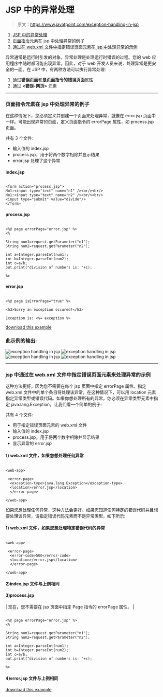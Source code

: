 # JSP 中的异常处理

> 原文：<https://www.javatpoint.com/exception-handling-in-jsp>

1.  [JSP 中的异常处理](#)
2.  [页面指令](#jspexcepex1)元素在 jsp 中处理异常的例子
3.  [通过在 web.xml 文件中指定错误页面元素在 jsp 中处理异常的示例](#jspexcepex2)

异常通常是运行时引发的对象。异常处理是处理运行时错误的过程。您的 web 应用程序中随时都可能出现异常。因此，对于 web 开发人员来说，处理异常是更安全的一面。在 JSP 中，有两种方法可以执行异常处理:

1.  通过**错误页面**和**是页面指令的错误页面**属性
2.  通过 **<错误-网页>** 元素

* * *

### 页面指令元素在 jsp 中处理异常的例子

在这种情况下，您必须定义并创建一个页面来处理异常，就像在 error.jsp 页面中一样。可能出现异常的页面，定义页面指令的 errorPage 属性，如 process.jsp 页面。

共有 3 个文件:

*   输入值的 index.jsp
*   process.jsp，用于将两个数字相除并显示结果
*   error.jsp 处理了这个异常

#### index.jsp

```

<form action="process.jsp">
No1:<input type="text" name="n1" /><br/><br/>
No1:<input type="text" name="n2" /><br/><br/>
<input type="submit" value="divide"/>
</form>

```

#### process.jsp

```

<%@ page errorPage="error.jsp" %>
<%

String num1=request.getParameter("n1");
String num2=request.getParameter("n2");

int a=Integer.parseInt(num1);
int b=Integer.parseInt(num2);
int c=a/b;
out.print("division of numbers is: "+c);

%>

```

#### error.jsp

```

<%@ page isErrorPage="true" %>

<h3>Sorry an exception occured!</h3>

Exception is: <%= exception %>

```

[download this example](https://static.javatpoint.com/src/jsp/ex1.zip)

### 此示例的输出:

![exception handling in jsp](../img/acbbffe5706ec90424d3b88fac789166.png) ![exception handling in jsp](../img/046e76a77ca93e1eee5fa117e6c6875d.png) ![exception handling in jsp](../img/18e02ab0b9a74b1157b5d68f9ffec7e6.png) ![exception handling in jsp](../img/f25b8e75dee7a198fb7251f0c3de4388.png)

* * *

### jsp 中通过在 web.xml 文件中指定错误页面元素来处理异常的示例

这种方法更好，因为您不需要在每个 jsp 页面中指定 errorPage 属性。指定 web.xml 文件中的单个条目将处理该异常。在这种情况下，可以用 location 元素指定异常类型或错误代码。如果你想处理所有的异常，你必须在异常类型元素中指定 java.lang.Exception。让我们看一个简单的例子:

共有 4 个文件:

*   用于指定错误页面元素的 web.xml 文件
*   输入值的 index.jsp
*   process.jsp，用于将两个数字相除并显示结果
*   显示异常的 error.jsp

#### 1) web.xml 文件，如果您想处理任何异常

```

<web-app>

 <error-page>
  <exception-type>java.lang.Exception</exception-type>
  <location>/error.jsp</location>
  </error-page>

</web-app>

```

如果您想处理任何异常，这种方法会更好。如果您知道任何特定的错误代码并且想要处理该异常，请指定错误代码元素而不是异常类型，如下所示:

#### 1) web.xml 文件，如果您想处理特定错误代码的异常

```

<web-app>

 <error-page>
  <error-code>500</error-code>
  <location>/error.jsp</location>
  </error-page>

</web-app>

```

#### 2)index.jsp 文件与上例相同

#### 3)process.jsp

| 现在，您不需要在 jsp 页面中指定 Page 指令的 errorPage 属性。 |

```

<%@ page errorPage="error.jsp" %>
<%

String num1=request.getParameter("n1");
String num2=request.getParameter("n2");

int a=Integer.parseInt(num1);
int b=Integer.parseInt(num2);
int c=a/b;
out.print("division of numbers is: "+c);

%>

```

#### 4)error.jsp 文件与上例相同

[download this example](https://static.javatpoint.com/src/jsp/ex2.zip)